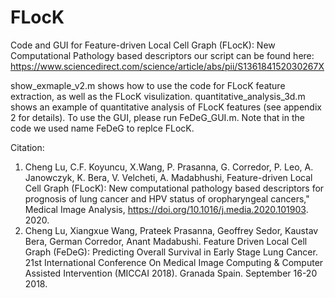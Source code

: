 # FLocK
Code and GUI for Feature-driven Local Cell Graph (FLocK): New Computational Pathology based descriptors 
our script can be found here: https://www.sciencedirect.com/science/article/abs/pii/S136184152030267X

show_exmaple_v2.m shows how to use the code for FLocK feature extraction, as well as the FLocK visulization.
quantitative_analysis_3d.m shows an example of quantitative analysis of FLocK features (see appendix 2 for details).
To use the GUI, please run FeDeG_GUI.m.
Note that in the code we used name FeDeG to replce FLocK. 

Citation:
1. Cheng Lu, C.F. Koyuncu, X.Wang, P. Prasanna, G. Corredor, P. Leo, A. Janowczyk, K. Bera, V. Velcheti, A. Madabhushi, Feature-driven Local Cell Graph (FLocK): New computational pathology based descriptors for prognosis of lung cancer and HPV status of oropharyngeal cancers," Medical Image Analysis, https://doi.org/10.1016/j.media.2020.101903. 2020.
2.	Cheng Lu, Xiangxue Wang, Prateek Prasanna, Geoffrey Sedor, Kaustav Bera, German Corredor, Anant Madabushi. Feature Driven Local Cell Graph (FeDeG): Predicting Overall Survival in Early Stage Lung Cancer. 21st International Conference On Medical Image Computing & Computer Assisted Intervention (MICCAI 2018). Granada Spain. September 16-20 2018.


